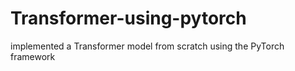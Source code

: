 # Transformer-using-pytorch
implemented a Transformer model from scratch using the PyTorch framework

